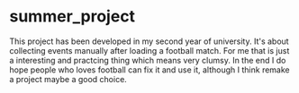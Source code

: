 # summer_project

This project has been developed in my second year of university. It's about collecting events manually after loading a football match. For me that is just a interesting and practcing thing which means very clumsy. In the end I do hope people who loves football can fix it and use it, although I think remake a project maybe a good choice.
